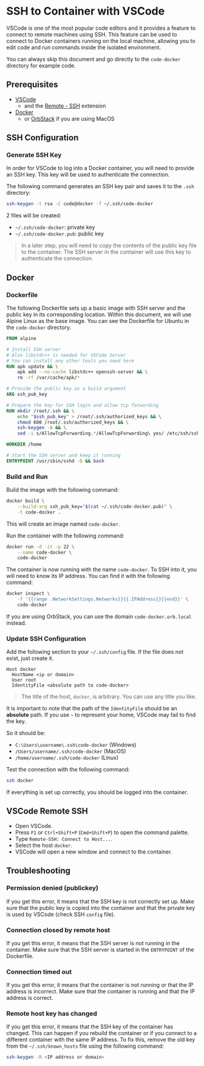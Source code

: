 # SSH to Container with VSCode

VSCode is one of the most popular code editors and
it provides a feature to connect to remote
machines using SSH. This feature can be used to
connect to Docker containers running on the local
machine, allowing you to edit code and run
commands inside the isolated environment.

You can always skip this document and go directly
to the `code-docker` directory for example code.

## Prerequisites

- [VSCode](https://code.visualstudio.com/)
  - and the [Remote - SSH](https://marketplace.visualstudio.com/items?itemName=ms-vscode-remote.remote-ssh) extension
- [Docker](https://www.docker.com/)
  - or [OrbStack](https://orbstack.dev/) if you are using MacOS

## SSH Configuration

### Generate SSH Key

In order for VSCode to log into a Docker
container, you will need to provide an SSH
key. This key will be used to authenticate
the connection.

The following command generates an SSH key
pair and saves it to the `.ssh` directory:

```bash
ssh-keygen -t rsa -C code@docker -f ~/.ssh/code-docker
```

2 files will be created:

- `~/.ssh/code-docker`: private key
- `~/.ssh/code-docker.pub`: public key

> In a later step, you will need to copy the
> contents of the public key file to the
> container. The SSH server in the container will
> use this key to authenticate the connection.

## Docker

### Dockerfile

The following Dockerfile sets up a basic image
with SSH server and the public key in its
corresponding location. Within this document, we
will use Alpine Linux as the base image. You can
see the Dockerfile for Ubuntu in the `code-docker`
directory.

```Dockerfile
FROM alpine

# Install SSH server
# Also libstdc++ is needed for VSCode Server
# You can install any other tools you need here
RUN apk update && \
    apk add --no-cache libstdc++ openssh-server && \
    rm -rf /var/cache/apk/*

# Provide the public key as a build argument
ARG ssh_pub_key

# Prepare the key for SSH login and allow tcp forwarding
RUN mkdir /root/.ssh && \
    echo "$ssh_pub_key" > /root/.ssh/authorized_keys && \
    chmod 600 /root/.ssh/authorized_keys && \
    ssh-keygen -A && \
    sed -i s/AllowTcpForwarding.*/AllowTcpForwarding\ yes/ /etc/ssh/sshd_config

WORKDIR /home

# Start the SSH server and keep it running
ENTRYPOINT /usr/sbin/sshd -D && bash
```

### Build and Run

Build the image with the following command:

```bash
docker build \
    --build-arg ssh_pub_key="$(cat ~/.ssh/code-docker.pub)" \
    -t code-docker .
```

This will create an image named `code-docker`.

Run the container with the following command:

```bash
docker run -d -it -p 22 \
    --name code-docker \
    code-docker
```

The container is now running with the name
`code-docker`. To SSH into it, you will need to
know its IP address. You can find it with the
following command:

```bash
docker inspect \
    -f '{{range .NetworkSettings.Networks}}{{.IPAddress}}{{end}}' \
    code-docker
```

If you are using OrbStack, you can use the
domain `code-docker.orb.local` instead.

### Update SSH Configuration

Add the following section to your
`~/.ssh/config` file. If the file does not
exist, just create it.

```ssh-config
Host docker
  HostName <ip or domain>
  User root
  IdentityFile <absolute path to code-docker>
```

> The title of the host, `docker`, is arbitrary.
> You can use any title you like.

It is important to note that the path of the
`IdentityFile` should be an **absolute** path. If
you use `~` to represent your home, VSCode may
fail to find the key.

So it should be:

- `C:\Users\username\.ssh\code-docker` (Windows)
- `/Users/username/.ssh/code-docker` (MacOS)
- `/home/username/.ssh/code-docker` (Linux)

Test the connection with the following command:

```bash
ssh docker
```

If everything is set up correctly, you should
be logged into the container.

## VSCode Remote SSH

- Open VSCode.
- Press `F1` or `Ctrl+Shift+P` (`Cmd+Shift+P`) to
  open the command palette.
- Type `Remote-SSH: Connect to Host...`.
- Select the host `docker`.
- VSCode will open a new window and connect to
  the container.

## Troubleshooting

### Permission denied (publickey)

If you get this error, it means that the SSH key
is not correctly set up. Make sure that the public
key is copied into the container and that the
private key is used by VSCode (check SSH `config`
file).

### Connection closed by remote host

If you get this error, it means that the SSH
server is not running in the container. Make sure
that the SSH server is started in the `ENTRYPOINT`
of the Dockerfile.

### Connection timed out

If you get this error, it means that the container
is not running or that the IP address is
incorrect. Make sure that the container is running
and that the IP address is correct.

### Remote host key has changed

If you get this error, it means that the SSH key
of the container has changed. This can happen if
you rebuild the container or if you connect to a
different container with the same IP address. To
fix this, remove the old key from the
`~/.ssh/known_hosts` file using the following
command:

```bash
ssh-keygen -R <IP address or domain>
```